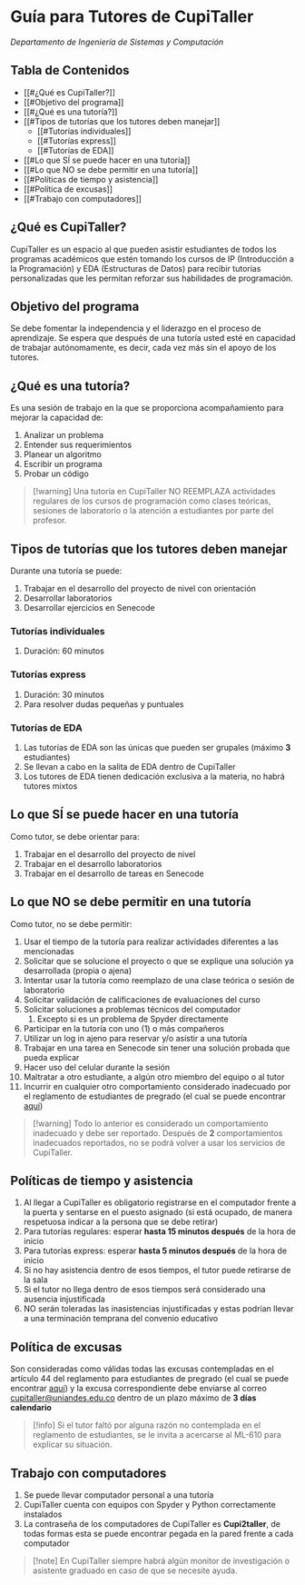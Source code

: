# Guía para Tutores de CupiTaller

_Departamento de Ingeniería de Sistemas y Computación_

## Tabla de Contenidos

- [[#¿Qué es CupiTaller?]]
- [[#Objetivo del programa]]
- [[#¿Qué es una tutoría?]]
- [[#Tipos de tutorías que los tutores deben manejar]]
    - [[#Tutorías individuales]]
    - [[#Tutorías express]]
    - [[#Tutorías de EDA]]
- [[#Lo que SÍ se puede hacer en una tutoría]]
- [[#Lo que NO se debe permitir en una tutoría]]
- [[#Políticas de tiempo y asistencia]]
- [[#Política de excusas]]
- [[#Trabajo con computadores]]

## ¿Qué es CupiTaller?

CupiTaller es un espacio al que pueden asistir estudiantes de todos los programas académicos que estén tomando los cursos de IP (Introducción a la Programación) y EDA (Estructuras de Datos) para recibir tutorías personalizadas que les permitan reforzar sus habilidades de programación.

## Objetivo del programa

Se debe fomentar la independencia y el liderazgo en el proceso de aprendizaje. Se espera que después de una tutoría usted esté en capacidad de trabajar autónomamente, es decir, cada vez más sin el apoyo de los tutores.

## ¿Qué es una tutoría?

Es una sesión de trabajo en la que se proporciona acompañamiento para mejorar la capacidad de:

1. Analizar un problema
2. Entender sus requerimientos
3. Planear un algoritmo
4. Escribir un programa
5. Probar un código

> [!warning] Una tutoría en CupiTaller NO REEMPLAZA actividades regulares de los cursos de programación como clases teóricas, sesiones de laboratorio o la atención a estudiantes por parte del profesor.

## Tipos de tutorías que los tutores deben manejar

Durante una tutoría se puede:

1. Trabajar en el desarrollo del proyecto de nivel con orientación
2. Desarrollar laboratorios
3. Desarrollar ejercicios en Senecode

### Tutorías individuales

1. Duración: 60 minutos

### Tutorías express

1. Duración: 30 minutos
2. Para resolver dudas pequeñas y puntuales

### Tutorías de EDA

1. Las tutorías de EDA son las únicas que pueden ser grupales (máximo **3** estudiantes)
2. Se llevan a cabo en la salita de EDA dentro de CupiTaller
3. Los tutores de EDA tienen dedicación exclusiva a la materia, no habrá tutores mixtos

## Lo que SÍ se puede hacer en una tutoría

Como tutor, se debe orientar para:

1. Trabajar en el desarrollo del proyecto de nivel
2. Trabajar en el desarrollo laboratorios
3. Trabajar en el desarrollo de tareas en Senecode

## Lo que NO se debe permitir en una tutoría

Como tutor, no se debe permitir:

1. Usar el tiempo de la tutoría para realizar actividades diferentes a las mencionadas
2. Solicitar que se solucione el proyecto o que se explique una solución ya desarrollada (propia o ajena)
3. Intentar usar la tutoría como reemplazo de una clase teórica o sesión de laboratorio
4. Solicitar validación de calificaciones de evaluaciones del curso
5. Solicitar soluciones a problemas técnicos del computador
    1. Excepto si es un problema de Spyder directamente
6. Participar en la tutoría con uno (1) o más compañeros
7. Utilizar un log in ajeno para reservar y/o asistir a una tutoría
8. Trabajar en una tarea en Senecode sin tener una solución probada que pueda explicar
9. Hacer uso del celular durante la sesión
10. Maltratar a otro estudiante, a algún otro miembro del equipo o al tutor
11. Incurrir en cualquier otro comportamiento considerado inadecuado por el reglamento de estudiantes de pregrado (el cual se puede encontrar [aquí](https://secretariageneral.uniandes.edu.co/images/documents/reglamento-pregrado-web-2025.pdf))

> [!warning] Todo lo anterior es considerado un comportamiento inadecuado y debe ser reportado. Después de **2** comportamientos inadecuados reportados, no se podrá volver a usar los servicios de CupiTaller.

## Políticas de tiempo y asistencia

1. Al llegar a CupiTaller es obligatorio registrarse en el computador frente a la puerta y sentarse en el puesto asignado (si está ocupado, de manera respetuosa indicar a la persona que se debe retirar)
2. Para tutorías regulares: esperar **hasta 15 minutos después** de la hora de inicio
3. Para tutorías express: esperar **hasta 5 minutos después** de la hora de inicio
4. Si no hay asistencia dentro de esos tiempos, el tutor puede retirarse de la sala
5. Si el tutor no llega dentro de esos tiempos será considerado una ausencia injustificada
6. NO serán toleradas las inasistencias injustificadas y estas podrían llevar a una terminación temprana del convenio educativo

## Política de excusas

Son consideradas como válidas todas las excusas contempladas en el artículo 44 del reglamento para estudiantes de pregrado (el cual se puede encontrar [aquí](https://secretariageneral.uniandes.edu.co/images/documents/reglamento-pregrado-web-2025.pdf)) y la excusa correspondiente debe enviarse al correo [cupitaller@uniandes.edu.co](mailto:cupitaller@uniandes.edu.co) dentro de un plazo máximo de **3 días calendario**

> [!info] Si el tutor faltó por alguna razón no contemplada en el reglamento de estudiantes, se le invita a acercarse al ML-610 para explicar su situación.

## Trabajo con computadores

1. Se puede llevar computador personal a una tutoría
2. CupiTaller cuenta con equipos con Spyder y Python correctamente instalados
3. La contraseña de los computadores de CupiTaller es **Cupi2taller**, de todas formas esta se puede encontrar pegada en la pared frente a cada computador

> [!note] En CupiTaller siempre habrá algún monitor de investigación o asistente graduado en caso de que se necesite ayuda.